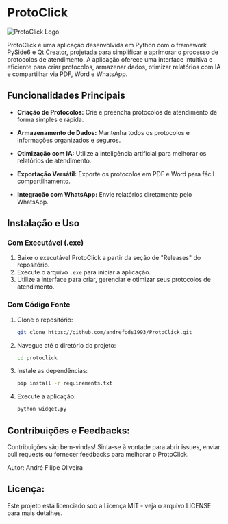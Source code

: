 # ProtoClick

![ProtoClick Logo](link_para_o_logo.png)

ProtoClick é uma aplicação desenvolvida em Python com o framework PySide6 e Qt Creator, projetada para simplificar e aprimorar o processo de protocolos de atendimento. A aplicação oferece uma interface intuitiva e eficiente para criar protocolos, armazenar dados, otimizar relatórios com IA e compartilhar via PDF, Word e WhatsApp.

## Funcionalidades Principais

- **Criação de Protocolos:** Crie e preencha protocolos de atendimento de forma simples e rápida.
  
- **Armazenamento de Dados:** Mantenha todos os protocolos e informações organizados e seguros.
  
- **Otimização com IA:** Utilize a inteligência artificial para melhorar os relatórios de atendimento.
  
- **Exportação Versátil:** Exporte os protocolos em PDF e Word para fácil compartilhamento.
  
- **Integração com WhatsApp:** Envie relatórios diretamente pelo WhatsApp.

## Instalação e Uso

### Com Executável (.exe)

1. Baixe o executável ProtoClick a partir da seção de "Releases" do repositório.
2. Execute o arquivo `.exe` para iniciar a aplicação.
3. Utilize a interface para criar, gerenciar e otimizar seus protocolos de atendimento.

### Com Código Fonte

1. Clone o repositório:
   ```bash
   git clone https://github.com/andrefods1993/ProtoClick.git
   ```
2. Navegue até o diretório do projeto:
   ```bash
   cd protoclick
   ```
3. Instale as dependências:
   ```bash
   pip install -r requirements.txt
   ```
4. Execute a aplicação:
   ```bash
   python widget.py
   ```

## Contribuições e Feedbacks:

Contribuições são bem-vindas! Sinta-se à vontade para abrir issues, enviar pull requests ou fornecer feedbacks para melhorar o ProtoClick.

Autor: André Filipe Oliveira

## Licença:

Este projeto está licenciado sob a Licença MIT - veja o arquivo LICENSE para mais detalhes.

